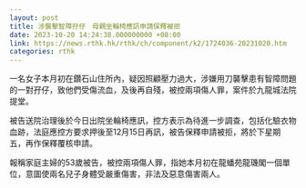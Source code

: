 ```yaml
---
layout: post
title: 涉襲擊智障孖仔　母親坐輪椅應訊申請保釋被拒
date: 2023-10-20 14:24:38.000000000 +08:00
link: https://news.rthk.hk/rthk/ch/component/k2/1724036-20231020.htm
categories: rthk
---
```


一名女子本月初在鑽石山住所內，疑因照顧壓力過大，涉嫌用刀襲擊患有智障問題的一對孖仔，致他們受傷流血，及後再自殘，被控兩項傷人罪，案件於九龍城法院提堂。

被告送院治理後於今日出院坐輪椅應訊，控方表示為待進一步調查，包括化驗衣物血跡，法庭應控方要求押後至12月15日再訊，被告保釋申請被拒，將於下星期五，再作保釋覆核申請。

報稱家庭主婦的53歲被告，被控兩項傷人罪，指她本月初在龍蟠苑龍璣閣一個單位，意圖使兩名兒子身體受嚴重傷害，非法及惡意傷害兩人。
